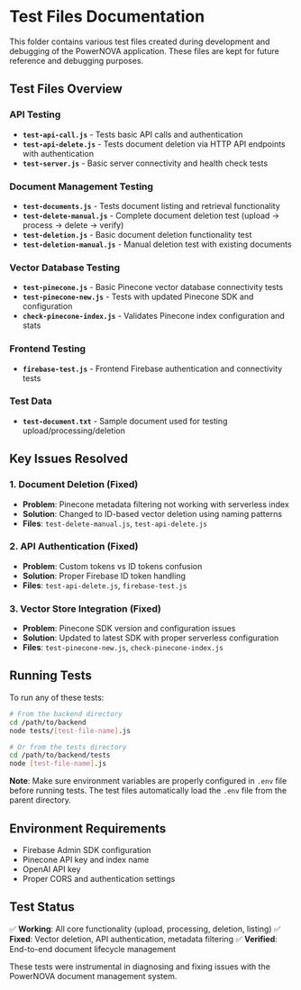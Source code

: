 # Test Files Documentation

This folder contains various test files created during development and debugging of the PowerNOVA application. These files are kept for future reference and debugging purposes.

## Test Files Overview

### API Testing
- **`test-api-call.js`** - Tests basic API calls and authentication
- **`test-api-delete.js`** - Tests document deletion via HTTP API endpoints with authentication
- **`test-server.js`** - Basic server connectivity and health check tests

### Document Management Testing
- **`test-documents.js`** - Tests document listing and retrieval functionality
- **`test-delete-manual.js`** - Complete document deletion test (upload → process → delete → verify)
- **`test-deletion.js`** - Basic document deletion functionality test
- **`test-deletion-manual.js`** - Manual deletion test with existing documents

### Vector Database Testing
- **`test-pinecone.js`** - Basic Pinecone vector database connectivity tests
- **`test-pinecone-new.js`** - Tests with updated Pinecone SDK and configuration
- **`check-pinecone-index.js`** - Validates Pinecone index configuration and stats

### Frontend Testing
- **`firebase-test.js`** - Frontend Firebase authentication and connectivity tests

### Test Data
- **`test-document.txt`** - Sample document used for testing upload/processing/deletion

## Key Issues Resolved

### 1. Document Deletion (Fixed)
- **Problem**: Pinecone metadata filtering not working with serverless index
- **Solution**: Changed to ID-based vector deletion using naming patterns
- **Files**: `test-delete-manual.js`, `test-api-delete.js`

### 2. API Authentication (Fixed)
- **Problem**: Custom tokens vs ID tokens confusion
- **Solution**: Proper Firebase ID token handling
- **Files**: `test-api-delete.js`, `firebase-test.js`

### 3. Vector Store Integration (Fixed)
- **Problem**: Pinecone SDK version and configuration issues
- **Solution**: Updated to latest SDK with proper serverless configuration
- **Files**: `test-pinecone-new.js`, `check-pinecone-index.js`

## Running Tests

To run any of these tests:

```bash
# From the backend directory
cd /path/to/backend
node tests/[test-file-name].js

# Or from the tests directory
cd /path/to/backend/tests
node [test-file-name].js
```

**Note**: Make sure environment variables are properly configured in `.env` file before running tests. The test files automatically load the `.env` file from the parent directory.

## Environment Requirements

- Firebase Admin SDK configuration
- Pinecone API key and index name
- OpenAI API key
- Proper CORS and authentication settings

## Test Status

✅ **Working**: All core functionality (upload, processing, deletion, listing)
✅ **Fixed**: Vector deletion, API authentication, metadata filtering
✅ **Verified**: End-to-end document lifecycle management

These tests were instrumental in diagnosing and fixing issues with the PowerNOVA document management system.
